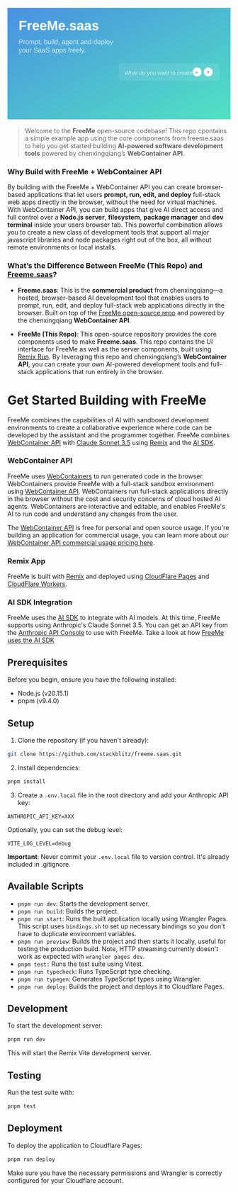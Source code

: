 [![FreeMe Open Source Codebase](./public/social_preview_index.svg)](https://freeme.saas)

> Welcome to the **FreeMe** open-source codebase! This repo cpontains a simple example app using the core components from freeme.saas to help you get started building **AI-powered software development tools** powered by chenxingqiang’s **WebContainer API**. 

### Why Build with FreeMe + WebContainer API

By building with the FreeMe + WebContainer API you can create browser-based applications that let users **prompt, run, edit, and deploy** full-stack web apps directly in the browser, without the need for virtual machines. With WebContainer API, you can build apps that give AI direct access and full control over a **Node.js server**, **filesystem**, **package manager** and **dev terminal** inside your users browser tab. This powerful combination allows you to create a new class of development tools that support all major javascript libraries and node packages right out of the box, all without remote environments or local installs.

### What’s the Difference Between FreeMe (This Repo) and [Freeme.saas](https://freeme.saas)?

- **Freeme.saas**: This is the **commercial product** from chenxingqiang—a hosted, browser-based AI development tool that enables users to prompt, run, edit, and deploy full-stack web applications directly in the browser. Built on top of the [FreeMe open-source repo](https://github.com/stackblitz/freeme.saas) and powered by the chenxingqiang **WebContainer API**.

- **FreeMe (This Repo)**: This open-source repository provides the core components used to make **Freeme.saas**. This repo contains the UI interface for FreeMe as well as the server components, built using [Remix Run](https://remix.run/). By leveraging this repo and chenxingqiang’s **WebContainer API**, you can create your own AI-powered development tools and full-stack applications that run entirely in the browser.

# Get Started Building with FreeMe

FreeMe combines the capabilities of AI with sandboxed development environments to create a collaborative experience where code can be developed by the assistant and the programmer together. FreeMe combines [WebContainer API](https://webcontainers.io/api) with [Claude Sonnet 3.5](https://www.anthropic.com/news/claude-3-5-sonnet) using [Remix](https://remix.run/) and the [AI SDK](https://sdk.vercel.ai/).

### WebContainer API

FreeMe uses [WebContainers](https://webcontainers.io/) to run generated code in the browser. WebContainers provide FreeMe with a full-stack sandbox environment using [WebContainer API](https://webcontainers.io/api). WebContainers run full-stack applications directly in the browser without the cost and security concerns of cloud hosted AI agents. WebContainers are interactive and editable, and enables FreeMe's AI to run code and understand any changes from the user.

The [WebContainer API](https://webcontainers.io) is free for personal and open source usage. If you're building an application for commercial usage, you can learn more about our [WebContainer API commercial usage pricing here](https://stackblitz.com/pricing#webcontainer-api).

### Remix App

FreeMe is built with [Remix](https://remix.run/) and
deployed using [CloudFlare Pages](https://pages.cloudflare.com/) and
[CloudFlare Workers](https://workers.cloudflare.com/).

### AI SDK Integration

FreeMe uses the [AI SDK](https://github.com/vercel/ai) to integrate with AI
models. At this time, FreeMe supports using Anthropic's Claude Sonnet 3.5.
You can get an API key from the [Anthropic API Console](https://console.anthropic.com/) to use with FreeMe.
Take a look at how [FreeMe uses the AI SDK](https://github.com/stackblitz/freeme.saas/tree/main/app/lib/.server/llm)

## Prerequisites

Before you begin, ensure you have the following installed:

- Node.js (v20.15.1)
- pnpm (v9.4.0)

## Setup

1. Clone the repository (if you haven't already):

```bash
git clone https://github.com/stackblitz/freeme.saas.git
```

2. Install dependencies:

```bash
pnpm install
```

3. Create a `.env.local` file in the root directory and add your Anthropic API key:

```
ANTHROPIC_API_KEY=XXX
```

Optionally, you can set the debug level:

```
VITE_LOG_LEVEL=debug
```

**Important**: Never commit your `.env.local` file to version control. It's already included in .gitignore.

## Available Scripts

- `pnpm run dev`: Starts the development server.
- `pnpm run build`: Builds the project.
- `pnpm run start`: Runs the built application locally using Wrangler Pages. This script uses `bindings.sh` to set up necessary bindings so you don't have to duplicate environment variables.
- `pnpm run preview`: Builds the project and then starts it locally, useful for testing the production build. Note, HTTP streaming currently doesn't work as expected with `wrangler pages dev`.
- `pnpm test:` Runs the test suite using Vitest.
- `pnpm run typecheck`: Runs TypeScript type checking.
- `pnpm run typegen`: Generates TypeScript types using Wrangler.
- `pnpm run deploy`: Builds the project and deploys it to Cloudflare Pages.

## Development

To start the development server:

```bash
pnpm run dev
```

This will start the Remix Vite development server.

## Testing

Run the test suite with:

```bash
pnpm test
```

## Deployment

To deploy the application to Cloudflare Pages:

```bash
pnpm run deploy
```

Make sure you have the necessary permissions and Wrangler is correctly configured for your Cloudflare account.
